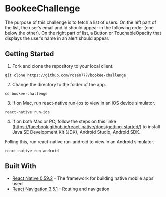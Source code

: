 # BookeeChallenge

The purpose of this challenge is to fetch a list of users. On the left part of the list, the user’s email and id should appear in the following order (one below the other). On the right part of list, a Button or TouchableOpacity that displays the user’s name in an alert should appear.


## Getting Started

1) Fork and clone the repository to your local client.
```
git clone https://github.com/rosen777/bookee-challenge
```

2) Change the directory to the folder of the app.
```
cd bookee-challenge
```
3) If on Mac, run react-native run-ios to view in an iOS device simulator.
```
react-native run-ios
```
4) If on both Mac or PC, follow the steps on this linke (https://facebook.github.io/react-native/docs/getting-started/) to install Java SE Development Kit (JDK), Android Studio, Android SDK. <br/>

Folling this, run react-native run-android to view in an Android simulator.
```
react-native run-android
```

## Built With

* [React Native 0.59.2](https://facebook.github.io/react-native/) - The framework for building native mobile apps used
* [React Navigation 3.5.1](https://reactnavigation.org) - Routing and navigation 
